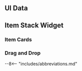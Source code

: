 
## UI Data


## Item Stack Widget

### Item Cards

### Drag and Drop

--8<-- "includes/abbreviations.md"